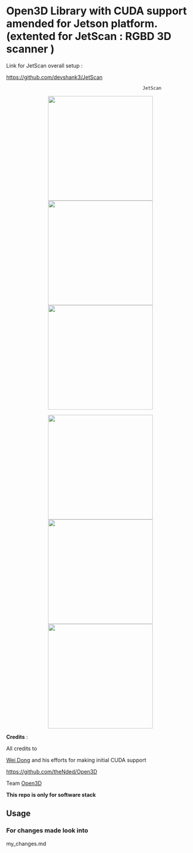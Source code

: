 # Open3D Library with CUDA support amended for Jetson platform. (extented for JetScan : RGBD 3D scanner )

Link for JetScan overall setup :

https://github.com/devshank3/JetScan


                                                             
                                                       JetScan
<p align="center">
<img src="https://raw.githubusercontent.com/devshank3/JETSCAN/master/Scanned_result/IMG_20200117_132752.jpg" width="280" /><img src="https://raw.githubusercontent.com/devshank3/JETSCAN/master/Scanned_result/IMG_20200117_133003.jpg" width="280" /><img src="https://raw.githubusercontent.com/devshank3/JETSCAN/master/Scanned_result/IMG_20200117_133019.jpg" width="280" />
</p>

<p align="center">
<img src="https://raw.githubusercontent.com/devshank3/JETSCAN/master/Scanned_result/IMG_20200117_132915.jpg" width="280" /><img src="https://raw.githubusercontent.com/devshank3/JETSCAN/master/Scanned_result/IMG_20200117_132835.jpg" width="280" /><img src="https://raw.githubusercontent.com/devshank3/JETSCAN/master/Scanned_result/IMG_20200117_132846.jpg" width="280" />
</p>




**Credits** :

All credits to 

[Wei Dong](https://github.com/theNded/Open3D) and his efforts for making initial CUDA support  

https://github.com/theNded/Open3D

Team [Open3D](https://github.com/intel-isl/Open3D)  

**This repo is only for software stack**

## Usage 


### For changes made look into 

my_changes.md





